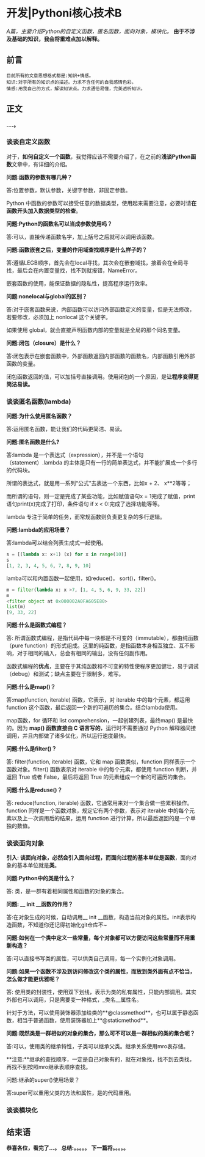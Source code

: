 # 开发|Pythoni核心技术B

*A篇，主要介绍Python的自定义函数，匿名函数，面向对象，模块化。*
**由于不涉及基础的知识，我会将重难点加以解释。**

## 前言

    目前所有的文章思想格式都是:知识+情感。
    知识:对于所有的知识点的描述。力求不含任何的自我感情色彩。
    情感:用我自己的方式，解读知识点。力求通俗易懂，完美透析知识。

## 正文
**....。**

### 谈谈自定义函数

对于，**如何自定义一个函数**，我觉得应该不需要介绍了，在之前的**浅谈Python函数**文章中，有详细的介绍。


**问题:函数的参数有哪几种？**

答:位置参数，默认参数，关键字参数，非固定参数。

Python 中函数的参数可以接受任意的数据类型，使用起来需要注意，必要时请**在函数开头加入数据类型的检查**。


**问题:Python的函数名可以当成参数使用吗？**

答:可以，直接传递函数名字，加上括号之后就可以调用该函数。


**问题:函数嵌套之后，变量的作用域查找顺序是什么样子的？**

答:遵循LEGB顺序，首先会在local寻找，其次会在嵌套域找，接着会在全局寻找，最后会在内置变量找，找不到就报错，NameError。

嵌套函数的使用，能保证数据的隐私性，提高程序运行效率。


**问题:nonelocal与global的区别？**

答:对于嵌套函数来说，内部函数可以访问外部函数定义的变量，但是无法修改，若要修改，必须加上 nonlocal 这个关键字。

如果使用 global，就会直接声明函数内部的变量就是全局的那个同名变量。


**问题:闭包（closure）是什么？**

答:闭包表示在嵌套函数中，外部函数返回内部函数的函数名，内部函数引用外部函数的变量。

闭包函数返回的值，可以加括号直接调用。使用闭包的一个原因，是**让程序变得更简洁易读。**


### 谈谈匿名函数(lambda)

**问题:为什么使用匿名函数？**

答:运用匿名函数，能让我们的代码更简洁、易读。


**问题:匿名函数是什么?**

答:lambda 是一个表达式（expression），并不是一个语句（statement）.lambda 的主体是只有一行的简单表达式，并不能扩展成一个多行的代码块。

所谓的表达式，就是用一系列“公式”去表达一个东西，比如x + 2、 x**2等等；

而所谓的语句，则一定是完成了某些功能，比如赋值语句x = 1完成了赋值，print 语句print(x)完成了打印，条件语句 if x < 0:完成了选择功能等等。

lambda 专注于简单的任务，而常规函数则负责更复杂的多行逻辑。


**问题:lambda的应用场景？**

答:lambda可以结合列表生成式一起使用。

```python
s = [(lambda x: x+1) (x) for x in range(10)]
s
[1, 2, 3, 4, 5, 6, 7, 8, 9, 10]
```

lamba可以和内置函数一起使用，如reduce()， sort()，filter()。

```python
m = filter(lambda x: x >7, [1, 4, 5, 6, 9, 33, 22])
m
<filter object at 0x000002A0FA605E80>
list(m)
[9, 33, 22]
```

**问题:什么是函数式编程？**

答: 所谓函数式编程，是指代码中每一块都是不可变的（immutable），都由纯函数（pure function）的形式组成。这里的纯函数，是指函数本身相互独立、互不影响，对于相同的输入，总会有相同的输出，没有任何副作用。

函数式编程的**优点**，主要在于其纯函数和不可变的特性使程序更加健壮，易于调试（debug）和测试；缺点主要在于限制多，难写。


**问题:什么是map()？**

答:map(function, iterable) 函数，它表示，对 iterable 中的每个元素，都运用 function 这个函数，最后返回一个新的可遍历的集合。结合lambda使用。

 map函数，for 循环和 list comprehension，一起创建列表，最终map() 是最快的。因为 **map() 函数直接由 C 语言写的**，运行时不需要通过 Python 解释器间接调用，并且内部做了诸多优化，所以运行速度最快。


**问题:什么是filter()？**

答: filter(function, iterable) 函数，它和 map 函数类似，function 同样表示一个函数对象。filter() 函数表示对 iterable 中的每个元素，都使用 function 判断，并返回 True 或者 False，最后将返回 True 的元素组成一个新的可遍历的集合。


**问题:什么是reduse()？**

答: reduce(function, iterable) 函数，它通常用来对一个集合做一些累积操作。function 同样是一个函数对象，规定它有两个参数，表示对 iterable 中的每个元素以及上一次调用后的结果，运用 function 进行计算，所以最后返回的是一个单独的数值。




### 谈谈面向对象

**引入: **谈面向对象，必然会引入面向过程，而面向过程的基本单位是**函数**，面向对象的基本单位就是**类**。


**问题:Python中的类是什么？**

答: 类，是一群有着相同属性和函数的对象的集合。


**问题: __ init __函数的作用？**

答:在对象生成的时候，自动调用__ init __函数，构造当前对象的属性。init表示构造函数，不知道你还记得初始化git仓库不~


**问题:如何在一个类中定义一些常量，每个对象都可以方便访问这些常量而不用重新构造？**

答:可以直接书写类的属性，可以供类自己调用，每一个实例化对象调用。


**问题:如果一个函数不涉及到访问修改这个类的属性，而放到类外面有点不恰当，怎么做才能更优雅呢？**

答: 使用类的封装性，使用双下划线，表示为类的私有属性，只能内部调用。其实外部也可以调用，只是需要变一种格式，_类名__属性名。

针对于方法，可以使用装饰器添加给类的**@classmethod**，也可以属于静态函数，相当于普通函数，使用装饰器加上**@staticmethod**。


**问题:既然类是一群相似的对象的集合，那么可不可以是一群相似的类的集合呢？**

答:可以，使用类的继承特性，子类可以继承父类。继承关系使用mro表存储。

**注意:**继承的查找顺序，一定是自己对象有的，就在对象找，找不到去类找，再找不到按照mro继承表顺序查找。


问题:继承的super()使用场景？

答:super可以重用父类的方法和属性，是的代码重用。





### 谈谈模块化



















## 结束语
 **恭喜各位，看完了...。**
**总结:。。。。。**
**下一篇将。。。。。**








